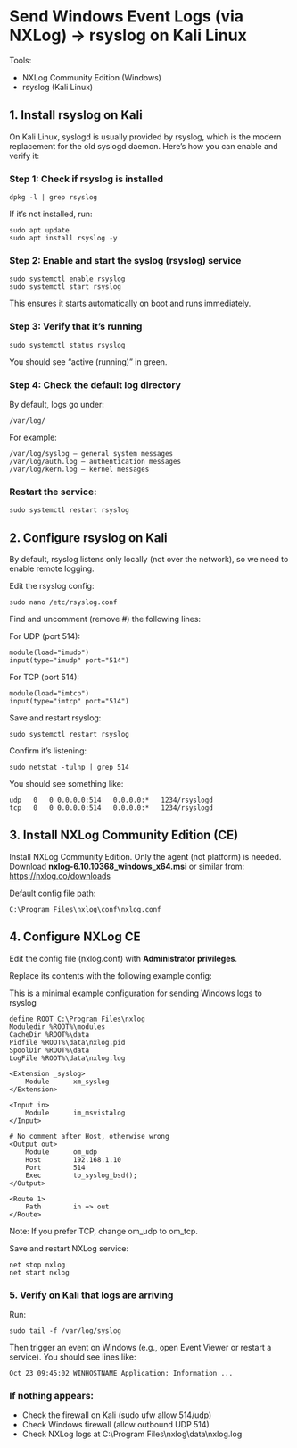 # Send Windows Event Logs (via NXLog) → rsyslog on Kali Linux

Tools:
- NXLog Community Edition (Windows)
- rsyslog (Kali Linux)

## 1. Install rsyslog on Kali

On Kali Linux, syslogd is usually provided by rsyslog, which is the modern replacement for the old syslogd daemon.
Here’s how you can enable and verify it:

### Step 1: Check if rsyslog is installed
```
dpkg -l | grep rsyslog
```

If it’s not installed, run:
```
sudo apt update
sudo apt install rsyslog -y
```
### Step 2: Enable and start the syslog (rsyslog) service
```
sudo systemctl enable rsyslog
sudo systemctl start rsyslog
```

This ensures it starts automatically on boot and runs immediately.

### Step 3: Verify that it’s running
```
sudo systemctl status rsyslog
```

You should see “active (running)” in green.

### Step 4: Check the default log directory

By default, logs go under:
```
/var/log/
```

For example:
```
/var/log/syslog — general system messages
/var/log/auth.log — authentication messages
/var/log/kern.log — kernel messages
```


### Restart the service:
```
sudo systemctl restart rsyslog
```

## 2. Configure rsyslog on Kali

By default, rsyslog listens only locally (not over the network), so we need to enable remote logging.

Edit the rsyslog config:
```
sudo nano /etc/rsyslog.conf
```

Find and uncomment (remove #) the following lines:

For UDP (port 514):
```
module(load="imudp")
input(type="imudp" port="514")
```

For TCP (port 514):
```
module(load="imtcp")
input(type="imtcp" port="514")
```

Save and restart rsyslog:
```
sudo systemctl restart rsyslog
```

Confirm it’s listening:
```
sudo netstat -tulnp | grep 514
```

You should see something like:
```
udp   0   0 0.0.0.0:514   0.0.0.0:*   1234/rsyslogd
tcp   0   0 0.0.0.0:514   0.0.0.0:*   1234/rsyslogd
```

## 3. Install NXLog Community Edition (CE)
Install NXLog Community Edition. Only the agent (not platform) is needed.
Download **nxlog-6.10.10368_windows_x64.msi** or similar from: https://nxlog.co/downloads

Default config file path:
```
C:\Program Files\nxlog\conf\nxlog.conf
```

## 4. Configure NXLog CE
Edit the config file (nxlog.conf) with **Administrator privileges**.

Replace its contents with the following example config:

This is a minimal example configuration for sending Windows logs to rsyslog

```
define ROOT C:\Program Files\nxlog
Moduledir %ROOT%\modules
CacheDir %ROOT%\data
Pidfile %ROOT%\data\nxlog.pid
SpoolDir %ROOT%\data
LogFile %ROOT%\data\nxlog.log

<Extension _syslog>
    Module      xm_syslog
</Extension>

<Input in>
    Module      im_msvistalog
</Input>

# No comment after Host, otherwise wrong
<Output out>
    Module      om_udp
    Host        192.168.1.10
    Port        514
    Exec        to_syslog_bsd();
</Output>

<Route 1>
    Path        in => out
</Route>
```

Note: If you prefer TCP, change om_udp to om_tcp.

Save and restart NXLog service:
```
net stop nxlog
net start nxlog
```

### 5. Verify on Kali that logs are arriving

Run:
```
sudo tail -f /var/log/syslog
```

Then trigger an event on Windows (e.g., open Event Viewer or restart a service).
You should see lines like:
```
Oct 23 09:45:02 WINHOSTNAME Application: Information ... 
```

### If nothing appears:

- Check the firewall on Kali (sudo ufw allow 514/udp)
- Check Windows firewall (allow outbound UDP 514)
- Check NXLog logs at C:\Program Files\nxlog\data\nxlog.log
